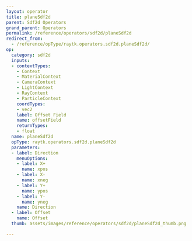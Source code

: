 ```yaml
---
layout: operator
title: planeSdf2d
parent: Sdf2d Operators
grand_parent: Operators
permalink: /reference/operators/sdf2d/planeSdf2d
redirect_from:
  - /reference/opType/raytk.operators.sdf2d.planeSdf2d/
op:
  category: sdf2d
  inputs:
  - contextTypes:
    - Context
    - MaterialContext
    - CameraContext
    - LightContext
    - RayContext
    - ParticleContext
    coordTypes:
    - vec2
    label: Offset Field
    name: offsetField
    returnTypes:
    - float
  name: planeSdf2d
  opType: raytk.operators.sdf2d.planeSdf2d
  parameters:
  - label: Direction
    menuOptions:
    - label: X+
      name: xpos
    - label: X-
      name: xneg
    - label: Y+
      name: ypos
    - label: Y-
      name: yneg
    name: Direction
  - label: Offset
    name: Offset
  thumb: assets/images/reference/operators/sdf2d/planeSdf2d_thumb.png

---
```

